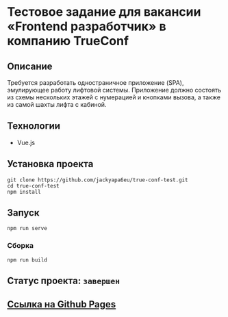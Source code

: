 # Тестовое задание для вакансии «Frontend разработчик» в компанию TrueConf

## Описание
Требуется разработать одностраничное приложение (SPA), эмулирующее работу
лифтовой системы.
Приложение должно состоять из схемы нескольких этажей с нумерацией и
кнопками вызова, а также из самой шахты лифта с кабиной.

## Технологии
- Vue.js

## Установка проекта
```
git clone https://github.com/jackyapa6eu/true-conf-test.git
cd true-conf-test
npm install
```

## Запуск
```
npm run serve 

```

### Сборка
```
npm run build
```

## Статус проекта: `завершен`


## [Ссылка на Github Pages](https://jackyapa6eu.github.io/true-conf-test/index.html)
